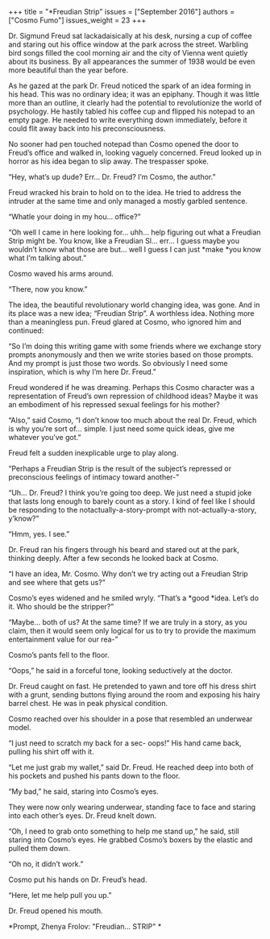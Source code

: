 +++
title = "*Freudian Strip"
issues = ["September 2016"]
authors = ["Cosmo Fumo"]
issues_weight = 23
+++

Dr. Sigmund Freud sat lackadaisically at his desk, nursing a cup of coffee and staring out his office window at the park across the street. Warbling bird songs filled the cool morning air and the city of Vienna went quietly about its business. By all appearances the summer of 1938 would be even more beautiful than the year before.

As he gazed at the park Dr. Freud noticed the spark of an idea forming in his head. This was no ordinary idea; it was an epiphany. Though it was little more than an outline, it clearly had the potential to revolutionize the world of psychology. He hastily tabled his coffee cup and flipped his notepad to an empty page. He needed to write everything down immediately, before it could flit away back into his preconsciousness.

No sooner had pen touched notepad than Cosmo opened the door to Freud’s office and walked in, looking vaguely concerned. Freud looked up in horror as his idea began to slip away. The trespasser spoke.

“Hey, what’s up dude? Err… Dr. Freud? I’m Cosmo, the author.”

Freud wracked his brain to hold on to the idea. He tried to address the intruder at the same time and only managed a mostly garbled sentence.

“Whatle your doing in my hou… office?”

“Oh well I came in here looking for… uhh… help figuring out what a Freudian Strip might be. You know, like a Freudian Sl… err… I guess maybe you wouldn’t know what those are but… well I guess I can just *make *you know what I’m talking about.”

Cosmo waved his arms around.

“There, now you know.”

The idea, the beautiful revolutionary world changing idea, was gone. And in its place was a new idea; “Freudian Strip”. A worthless idea. Nothing more than a meaningless pun. Freud glared at Cosmo, who ignored him and continued:

“So I’m doing this writing game with some friends where we exchange story prompts anonymously and then we write stories based on those prompts. And my prompt is just those two words. So obviously I need some inspiration, which is why I’m here Dr. Freud.”

Freud wondered if he was dreaming. Perhaps this Cosmo character was a representation of Freud’s own repression of childhood ideas? Maybe it was an embodiment of his repressed sexual feelings for his mother?

“Also,” said Cosmo, “I don’t know too much about the real Dr. Freud, which is why you’re sort of… simple. I just need some quick ideas, give me whatever you’ve got.”

Freud felt a sudden inexplicable urge to play along.

“Perhaps a Freudian Strip is the result of the subject’s repressed or preconscious feelings of intimacy toward another-”

“Uh… Dr. Freud? I think you’re going too deep. We just need a stupid joke that lasts long enough to barely count as a story. I kind of feel like I should be responding to the notactually-a-story-prompt with not-actually-a-story, y’know?”

“Hmm, yes. I see.”

Dr. Freud ran his fingers through his beard and stared out at the park, thinking deeply. After a few seconds he looked back at Cosmo.

“I have an idea, Mr. Cosmo. Why don’t we try acting out a Freudian Strip and see where that gets us?”

Cosmo’s eyes widened and he smiled wryly. “That’s a *good *idea. Let’s do it. Who should be the stripper?”

“Maybe… both of us? At the same time? If we are truly in a story, as you claim, then it would seem only logical for us to try to provide the maximum entertainment value for our rea-”

Cosmo’s pants fell to the floor.

“Oops,” he said in a forceful tone, looking seductively at the doctor.

Dr. Freud caught on fast. He pretended to yawn and tore off his dress shirt with a grunt, sending buttons flying around the room and exposing his hairy barrel chest. He was in peak physical condition.

Cosmo reached over his shoulder in a pose that resembled an underwear model.

“I just need to scratch my back for a sec- oops!” His hand came back, pulling his shirt off with it.

“Let me just grab my wallet,” said Dr. Freud. He reached deep into both of his pockets and pushed his pants down to the floor.

“My bad,” he said, staring into Cosmo’s eyes.

They were now only wearing underwear, standing face to face and staring into each other’s eyes. Dr. Freud knelt down.

“Oh, I need to grab onto something to help me stand up,” he said, still staring into Cosmo’s eyes. He grabbed Cosmo’s boxers by the elastic and pulled them down.

“Oh no, it didn’t work.”

Cosmo put his hands on Dr. Freud’s head.

“Here, let me help pull you up.”

Dr. Freud opened his mouth.

*Prompt, Zhenya Frolov: "Freudian... STRIP" *
